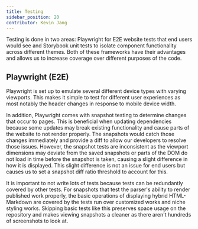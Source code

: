 ```yaml
---
title: Testing
sidebar_position: 20
contributor: Kevin Jang
---
```


Testing is done in two areas: Playwright for E2E website tests that end users would see and Storybook unit tests to isolate component functionality across different themes. Both of these frameworks have their advantages and allows us to increase coverage over different purposes of the code. 

## Playwright (E2E)

Playwright is set up to emulate several different device types with varying viewports. This makes it simple to test for different user experiences as most notably the header changes in response to mobile device width. 

In addition, Playwright comes with snapshot testing to determine changes that occur to pages. This is beneficial when updating dependencies because some updates may break existing functionality and cause parts of the website to not render properly. The snapshots would catch those changes immediately and provide a diff to allow our developers to resolve those issues. However, the snapshot tests are inconsistent as the viewport dimensions may deviate from the saved snapshots or parts of the DOM do not load in time before the snapshot is taken, causing a slight difference in how it is displayed. This slight difference is not an issue for end users but causes us to set a snapshot diff ratio threshold to account for this. 

It is important to not write lots of tests because tests can be redundantly covered by other tests. For snapshots that test the parser's ability to render published work properly, the basic operations of displaying hybrid HTML-Markdown are covered by the tests run over customized works and niche styling works. Skipping basic tests like this preserves space usage on the repository and makes viewing snapshots a cleaner as there aren't hundreds of screenshots to look at.